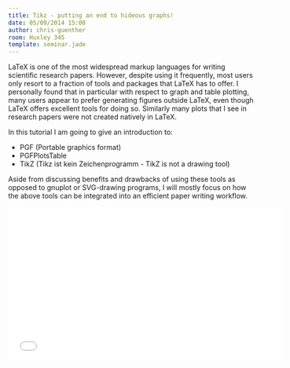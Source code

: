 ```yaml
---
title: Tikz - putting an end to hideous graphs!
date: 05/09/2014 15:00
author: chris-guenther
room: Huxley 345
template: seminar.jade
---
```

LaTeX is one of the most widespread markup languages for writing
scientific research papers. However, despite using it frequently, most
users only resort to a fraction of tools and packages that LaTeX has to
offer. I personally found that in particular with respect to graph and
table plotting, many users appear to prefer generating figures outside
LaTeX, even though LaTeX offers excellent tools for doing so. Similarly
many plots that I see in research papers were not created natively in
LaTeX.

In this tutorial I am going to give an introduction to:
* PGF (Portable graphics format)
* PGFPlotsTable
* TikZ (Tikz ist kein Zeichenprogramm - TikZ is not a drawing tool)

Aside from discussing benefits and drawbacks of using these tools as
opposed to gnuplot or SVG-drawing programs, I will mostly focus on how
the above tools can be integrated into an efficient paper writing
workflow.

<span class="more"></span>

<iframe width="560" height="315"
src="//www.youtube.com/embed/ZoofLe02To0" frameborder="0"
allowfullscreen></iframe>

